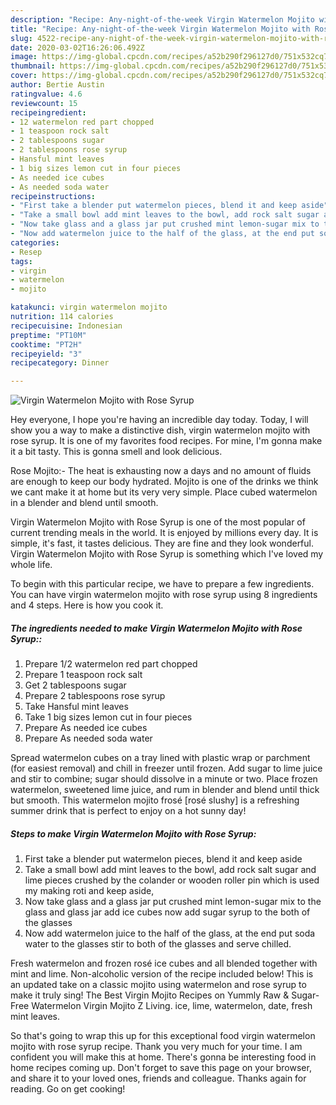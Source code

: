 ```yaml
---
description: "Recipe: Any-night-of-the-week Virgin Watermelon Mojito with Rose Syrup"
title: "Recipe: Any-night-of-the-week Virgin Watermelon Mojito with Rose Syrup"
slug: 4522-recipe-any-night-of-the-week-virgin-watermelon-mojito-with-rose-syrup
date: 2020-03-02T16:26:06.492Z
image: https://img-global.cpcdn.com/recipes/a52b290f296127d0/751x532cq70/virgin-watermelon-mojito-with-rose-syrup-recipe-main-photo.jpg
thumbnail: https://img-global.cpcdn.com/recipes/a52b290f296127d0/751x532cq70/virgin-watermelon-mojito-with-rose-syrup-recipe-main-photo.jpg
cover: https://img-global.cpcdn.com/recipes/a52b290f296127d0/751x532cq70/virgin-watermelon-mojito-with-rose-syrup-recipe-main-photo.jpg
author: Bertie Austin
ratingvalue: 4.6
reviewcount: 15
recipeingredient:
- 12 watermelon red part chopped
- 1 teaspoon rock salt
- 2 tablespoons sugar
- 2 tablespoons rose syrup
- Hansful mint leaves
- 1 big sizes lemon cut in four pieces
- As needed ice cubes
- As needed soda water
recipeinstructions:
- "First take a blender put watermelon pieces, blend it and keep aside"
- "Take a small bowl add mint leaves to the bowl, add rock salt sugar and lime pieces crushed by the colander or wooden roller pin which is used my making roti and keep aside,"
- "Now take glass and a glass jar put crushed mint lemon-sugar mix to the glass and glass jar add ice cubes now add sugar syrup to the both of the glasses"
- "Now add watermelon juice to the half of the glass, at the end put soda water to the glasses stir to both of the glasses and serve chilled."
categories:
- Resep
tags:
- virgin
- watermelon
- mojito

katakunci: virgin watermelon mojito
nutrition: 114 calories
recipecuisine: Indonesian
preptime: "PT10M"
cooktime: "PT2H"
recipeyield: "3"
recipecategory: Dinner

---
```



![Virgin Watermelon Mojito with Rose Syrup](https://img-global.cpcdn.com/recipes/a52b290f296127d0/751x532cq70/virgin-watermelon-mojito-with-rose-syrup-recipe-main-photo.jpg)

Hey everyone, I hope you're having an incredible day today. Today, I will show you a way to make a distinctive dish, virgin watermelon mojito with rose syrup. It is one of my favorites food recipes. For mine, I'm gonna make it a bit tasty. This is gonna smell and look delicious.

Rose Mojito:- The heat is exhausting now a days and no amount of fluids are enough to keep our body hydrated. Mojito is one of the drinks we think we cant make it at home but its very very simple. Place cubed watermelon in a blender and blend until smooth.

Virgin Watermelon Mojito with Rose Syrup is one of the most popular of current trending meals in the world. It is enjoyed by millions every day. It is simple, it's fast, it tastes delicious. They are fine and they look wonderful. Virgin Watermelon Mojito with Rose Syrup is something which I've loved my whole life.


To begin with this particular recipe, we have to prepare a few ingredients. You can have virgin watermelon mojito with rose syrup using 8 ingredients and 4 steps. Here is how you cook it.

##### The ingredients needed to make Virgin Watermelon Mojito with Rose Syrup::

1. Prepare 1/2 watermelon red part chopped
1. Prepare 1 teaspoon rock salt
1. Get 2 tablespoons sugar
1. Prepare 2 tablespoons rose syrup
1. Take Hansful mint leaves
1. Take 1 big sizes lemon cut in four pieces
1. Prepare As needed ice cubes
1. Prepare As needed soda water


Spread watermelon cubes on a tray lined with plastic wrap or parchment (for easiest removal) and chill in freezer until frozen. Add sugar to lime juice and stir to combine; sugar should dissolve in a minute or two. Place frozen watermelon, sweetened lime juice, and rum in blender and blend until thick but smooth. This watermelon mojito frosé [rosé slushy] is a refreshing summer drink that is perfect to enjoy on a hot sunny day! 

##### Steps to make Virgin Watermelon Mojito with Rose Syrup:

1. First take a blender put watermelon pieces, blend it and keep aside
1. Take a small bowl add mint leaves to the bowl, add rock salt sugar and lime pieces crushed by the colander or wooden roller pin which is used my making roti and keep aside,
1. Now take glass and a glass jar put crushed mint lemon-sugar mix to the glass and glass jar add ice cubes now add sugar syrup to the both of the glasses
1. Now add watermelon juice to the half of the glass, at the end put soda water to the glasses stir to both of the glasses and serve chilled.


Fresh watermelon and frozen rosé ice cubes and all blended together with mint and lime. Non-alcoholic version of the recipe included below! This is an updated take on a classic mojito using watermelon and rose syrup to make it truly sing! The Best Virgin Mojito Recipes on Yummly Raw &amp; Sugar-Free Watermelon Virgin Mojito Z Living. ice, lime, watermelon, date, fresh mint leaves. 

So that's going to wrap this up for this exceptional food virgin watermelon mojito with rose syrup recipe. Thank you very much for your time. I am confident you will make this at home. There's gonna be interesting food in home recipes coming up. Don't forget to save this page on your browser, and share it to your loved ones, friends and colleague. Thanks again for reading. Go on get cooking!
